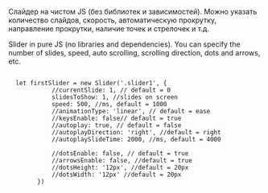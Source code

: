 Слайдер на чистом JS (без библиотек и зависимостей). Можно указать количество слайдов, скорость, автоматическую прокрутку, направление прокрутки, наличие точек и стрелочек и т.д.

Slider in pure JS (no libraries and dependencies). You can specify the number of slides, speed, auto scrolling, scrolling direction, dots and arrows, etc.

```
 
  let firstSlider = new Slider('.slider1', {
            //currentSlide: 1, // default = 0
            slidesToShow: 1, //slides on screen
            speed: 500, //ms, default = 1000
            //animationType: 'linear', // default = ease
            //keysEnable: false// default = true
            //autoplay: true, // default = false
            //autoplayDirection: 'right', //default = right
            //autoplaySlideTime: 2000, //ms, default = 4000

            //dotsEnable: false, // default = true
            //arrowsEnable: false, //default = true
            //dotsHeight: '12px', //default = 20px
            //dotsWidth: '12px' //default = 20px
        })
 
 
```
